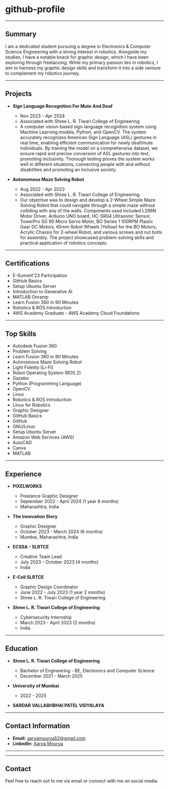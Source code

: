 # github-profile
---

## Summary
I am a dedicated student pursuing a degree in Electronics & Computer Science Engineering with a strong interest in robotics. Alongside my studies, I have a notable knack for graphic design, which I have been exploring through freelancing. While my primary passion lies in robotics, I aim to harness my graphic design skills and transform it into a side venture to complement my robotics journey.

---

## Projects
- **Sign Language Recognition For Mute And Deaf**
  - Nov 2023 - Apr 2024
  - Associated with Shree L. R. Tiwari College of Engineering
  - A computer vision-based sign language recognition system using Machine Learning models, Python, and OpenCV. The system accurately recognizes American Sign Language (ASL) gestures in real time, enabling efficient communication for newly deaf/mute individuals. By training the model on a comprehensive dataset, we ensure rapid and precise conversion of ASL gestures into text, promoting inclusivity. Thorough testing proves the system works well in different situations, connecting people with and without disabilities and promoting an inclusive society.

- **Autonomous Maze Solving Robot**
  - Aug 2022 - Apr 2023
  - Associated with Shree L. R. Tiwari College of Engineering
  - Our objective was to design and develop a 2-Wheel Simple Maze Solving Robot that could navigate through a simple maze without colliding with any of the walls. Components used included L298N Motor Driver, Arduino UNO board, HC-SR04 Ultrasonic Sensor, TowerPro SG 90 Micro Servo Motor, BO Series 1 100RPM Plastic Gear DC Motors, 65mm Robot Wheels (Yellow) for the BO Motors, Acrylic Chassis for 2-wheel Robot, and various screws and nut bolts for assembly. The project showcased problem-solving skills and practical application of robotics concepts.

---

## Certifications
- E-Summit'23 Participation
- GitHub Basics
- Setup Ubuntu Server
- Introduction to Generative AI
- MATLAB Onramp
- Learn Fusion 360 in 90 Minutes
- Robotics & ROS Introduction
- AWS Academy Graduate - AWS Academy Cloud Foundations

---

## Top Skills
- Autodesk Fusion 360
- Problem Solving
- Learn Fusion 360 in 90 Minutes
- Autonomous Maze Solving Robot
- Light Fidelity [Li-Fi]
- Robot Operating System (ROS 2)
- Gazebo
- Python (Programming Language)
- OpenCV
- Linux
- Robotics & ROS Introduction
- Linux for Robotics
- Graphic Designer
- GitHub Basics
- GitHub
- GNU/Linux
- Setup Ubuntu Server
- Amazon Web Services (AWS)
- AutoCAD
- Canva
- MATLAB

---

## Experience
- **PIXELWORKS**
  - Freelance Graphic Designer
  - September 2022 - April 2024 (1 year 8 months)
  - Maharashtra, India

- **The Innovation Story**
  - Graphic Designer
  - October 2023 - March 2024 (6 months)
  - Mumbai, Maharashtra, India

- **ECSSA - SLRTCE**
  - Creative Team Lead
  - July 2023 - October 2023 (4 months)
  - India

- **E-Cell SLRTCE**
  - Graphic Design Coordinator
  - June 2022 - July 2023 (1 year 2 months)
  - Shree L. R. Tiwari College of Engineering

- **Shree L. R. Tiwari College of Engineering**
  - Cybersecurity Internship
  - March 2023 - April 2023 (2 months)
  - India

---

## Education
- **Shree L. R. Tiwari College of Engineering**
  - Bachelor of Engineering - BE, Electronics and Computer Science
  - December 2021 - March 2025

- **University of Mumbai**
  - 2022 - 2025

- **SARDAR VALLABHBHAI PATEL VIDYALAYA**

---

## Contact Information
- **Email:** [aaryamourya52@gmail.com](mailto:aaryamourya52@gmail.com)
- **LinkedIn:** [Aarya Mourya](https://www.linkedin.com/in/aaryamourya-444051566612094454)
---
---

## Contact
Feel free to reach out to me via email or connect with me on social media.
